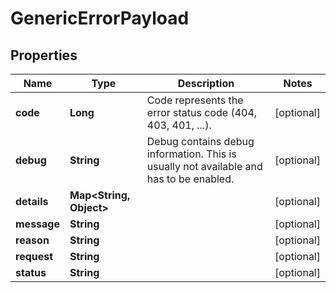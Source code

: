 

# GenericErrorPayload

## Properties

Name | Type | Description | Notes
------------ | ------------- | ------------- | -------------
**code** | **Long** | Code represents the error status code (404, 403, 401, ...). |  [optional]
**debug** | **String** | Debug contains debug information. This is usually not available and has to be enabled. |  [optional]
**details** | **Map&lt;String, Object&gt;** |  |  [optional]
**message** | **String** |  |  [optional]
**reason** | **String** |  |  [optional]
**request** | **String** |  |  [optional]
**status** | **String** |  |  [optional]



